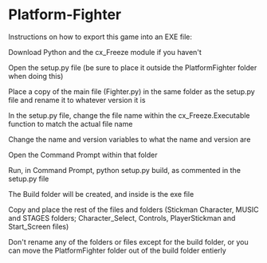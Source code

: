 # Platform-Fighter

Instructions on how to export this game into an EXE file:

Download Python and the cx_Freeze module if you haven't

Open the setup.py file (be sure to place it outside the PlatformFighter folder when doing this)

Place a copy of the main file (Fighter.py) in the same folder as the setup.py file and rename it to whatever version it is

In the setup.py file, change the file name within the cx_Freeze.Executable function to match the actual file name

Change the name and version variables to what the name and version are

Open the Command Prompt within that folder

Run, in Command Prompt, python setup.py build, as commented in the setup.py file

The Build folder will be created, and inside is the exe file

Copy and place the rest of the files and folders (Stickman Character, MUSIC and STAGES folders; Character_Select, Controls, PlayerStickman and Start_Screen files)

Don't rename any of the folders or files except for the build folder, or you can move the PlatformFighter folder out of the build folder entierly
